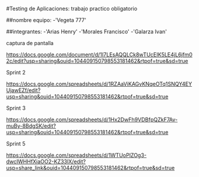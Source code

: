 #Testing de Aplicaciones: trabajo practico obligatorio 

##nombre equipo:
-'Vegeta 777'

##integrantes:
-'Arias Henry'
-'Morales Francisco'
-'Galarza Ivan'

captura de pantalla

https://docs.google.com/document/d/1I7LEsAQQLCk8wTUcEIK5LE4jL6jfm02c/edit?usp=sharing&ouid=104409150798553181462&rtpof=true&sd=true


Sprint 2

https://docs.google.com/spreadsheets/d/1RZAaViKAGvKNqeOTq1SNQY4EYUjawEZf/edit?usp=sharing&ouid=104409150798553181462&rtpof=true&sd=true


Sprint 3

https://docs.google.com/spreadsheets/d/1Hx2DwFh9VDBfpQZkF7Av-muBy-8BdgSK/edit?usp=sharing&ouid=104409150798553181462&rtpof=true&sd=true

Sprint 5

https://docs.google.com/spreadsheets/d/1WTUoPlZOg3-dwcIWHHfXiaOO2-KZ33lX/edit?usp=share_link&ouid=104409150798553181462&rtpof=true&sd=true
